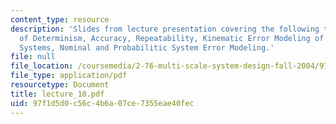 ```yaml
---
content_type: resource
description: 'Slides from lecture presentation covering the following topics: Principles
  of Determinism, Accuracy, Repeatability, Kinematic Error Modeling of Rigid-flexible
  Systems, Nominal and Probabilitic System Error Modeling.'
file: null
file_location: /coursemedia/2-76-multi-scale-system-design-fall-2004/97f1d5d0c56c4b6a07ce7355eae40fec_lecture_10.pdf
file_type: application/pdf
resourcetype: Document
title: lecture_10.pdf
uid: 97f1d5d0-c56c-4b6a-07ce-7355eae40fec
---
```

